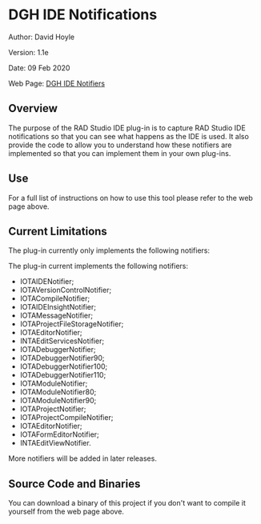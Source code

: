 # DGH IDE Notifications

Author:   David Hoyle

Version:  1.1e

Date:     09 Feb 2020

Web Page: [DGH IDE Notifiers](http://www.davidghoyle.co.uk/WordPress/?page_id=1449)

## Overview

The purpose of the RAD Studio IDE plug-in is to capture RAD Studio IDE notifications so that you can see what happens as the IDE is used. It also provide the code to allow  you to understand how these notifiers are implemented so that you can implement them in your own plug-ins.

## Use

For a full list of instructions on how to use this tool please refer to the web page above.

## Current Limitations

The plug-in currently only implements the following notifiers:

The plug-in current implements the following notifiers:

* IOTAIDENotifier;
* IOTAVersionControlNotifier;
* IOTACompileNotifier;
* IOTAIDEInsightNotifier;
* IOTAMessageNotifier;
* IOTAProjectFileStorageNotifier;
* IOTAEditorNotifier;
* INTAEditServicesNotifier;
* IOTADebuggerNotifier;
* IOTADebuggerNotifier90;
* IOTADebuggerNotifier100;
* IOTADebuggerNotifier110;
* IOTAModuleNotifier;
* IOTAModuleNotifier80;
* IOTAModuleNotifier90;
* IOTAProjectNotifier;
* IOTAProjectCompileNotifier;
* IOTAEditorNotifier;
* IOTAFormEditorNotifier;
* INTAEditViewNotifier.

More notifiers will be added in later releases.

## Source Code and Binaries

You can download a binary of this project if you don't want to compile it yourself from the web page above.

